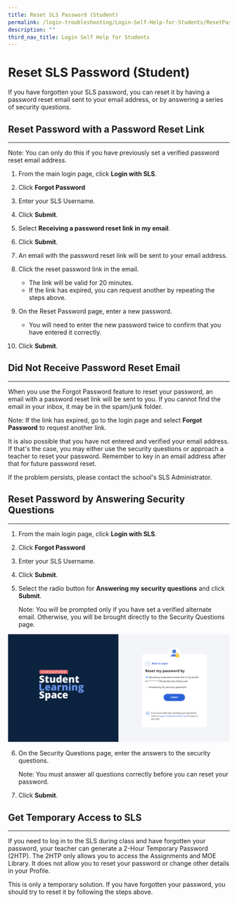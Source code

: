 ```yaml
---
title: Reset SLS Password (Student)
permalink: /login-troubleshooting/Login-Self-Help-for-Students/ResetPasswordStudent/
description: ""
third_nav_title: Login Self Help for Students
---
```

Reset SLS Password (Student)
===================

 If you have forgotten your SLS password, you can reset it by having a password reset email sent to your email address, or by answering a series of security questions.

 Reset Password with a Password Reset Link
----------------------------------

---

 Note: You can only do this if you have previously set a verified password reset email address.

1. From the main login page, click **Login with SLS**.
2. Click **Forgot Password**
3. Enter your SLS Username.
4. Click **Submit**.
5. Select **Receiving a password reset link in my email**.
6. Click **Submit**.
7. An email with the password reset link will be sent to your email address.
8. Click the reset password link in the email.
    
    
    - The link will be valid for 20 minutes.
    - If the link has expired, you can request another by repeating the steps above.
9. On the Reset Password page, enter a new password.
    
     
    - You will need to enter the new password twice to confirm that you have entered it correctly.
10. Click **Submit**.
 
    
 Did Not Receive Password Reset Email
----------------------------------

---

 When you use the Forgot Password feature to reset your password, an email with a password reset link will be sent to you. If you cannot find the email in your inbox, it may be in the spam/junk folder.

 Note: If the link has expired, go to the login page and select **Forgot Password** to request another link.

 It is also possible that you have not entered and verified your email address. If that's the case, you may either use the security questions or approach a teacher to reset your password. Remember to key in an email address after that for future password reset.

If the problem persists, please contact the school's SLS Administrator.

    
 Reset Password by Answering Security Questions
----------------------------------------------

---

1. From the main login page, click **Login with SLS**.
2. Click **Forgot Password**
3. Enter your SLS Username.
4. Click **Submit**.
5. Select the radio button for **Answering my security questions** and click **Submit**.
    
     Note: You will be prompted only if you have set a verified alternate email. Otherwise, you will be brought directly to the Security Questions page.
    
![](images/Media/2Teacher/TSPStudentPwResetMethod.png)  
			
6. On the Security Questions page, enter the answers to the security questions.
    
      Note: You must answer all questions correctly before you can reset your password.
7. Click **Submit**.
 
    
 Get Temporary Access to SLS
---------------------------

---

 If you need to log in to the SLS during class and have forgotten your password, your teacher can generate a 2-Hour Temporary Password (2HTP). The 2HTP only allows you to access the Assignments and MOE Library. It does not allow you to reset your password or change other details in your Profile.

 This is only a temporary solution. If you have forgotten your password, you should try to reset it by following the steps above.